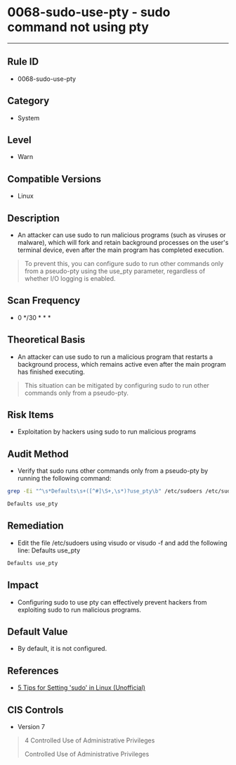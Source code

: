 # 0068-sudo-use-pty - sudo command not using pty
---

## Rule ID

- 0068-sudo-use-pty


## Category

- System


## Level

- Warn


## Compatible Versions


- Linux




## Description


- An attacker can use sudo to run malicious programs (such as viruses or malware), which will fork and retain background processes on the user's terminal device, even after the main program has completed execution.
>   
>   To prevent this, you can configure sudo to run other commands only from a pseudo-pty using the use_pty parameter, regardless of whether I/O logging is enabled.



## Scan Frequency
- 0 */30 * * *

## Theoretical Basis


- An attacker can use sudo to run a malicious program that restarts a background process, which remains active even after the main program has finished executing.
>   This situation can be mitigated by configuring sudo to run other commands only from a pseudo-pty.



## Risk Items


- Exploitation by hackers using sudo to run malicious programs



## Audit Method
- Verify that sudo runs other commands only from a pseudo-pty by running the following command:

``` bash
grep -Ei "^\s*Defaults\s+([^#]\S+,\s*)?use_pty\b" /etc/sudoers /etc/sudoers.d/*

Defaults use_pty
```



## Remediation
- Edit the file /etc/sudoers using visudo or visudo -f <PATH TO FILE> and add the following line: Defaults use_pty

``` bash
Defaults use_pty
```



## Impact


- Configuring sudo to use pty can effectively prevent hackers from exploiting sudo to run malicious programs.




## Default Value


- By default, it is not configured.




## References


- [5 Tips for Setting 'sudo' in Linux (Unofficial)](https://jingyan.baidu.com/article/47a29f24753254c0142399df.html) 



## CIS Controls


- Version 7
>   4 Controlled Use of Administrative Privileges 
>
>   Controlled Use of Administrative Privileges